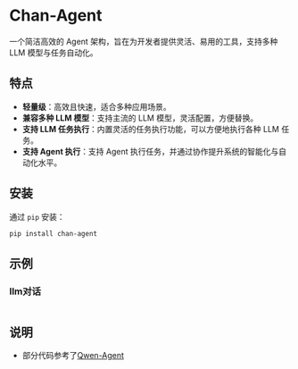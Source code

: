 # Chan-Agent

一个简洁高效的 Agent 架构，旨在为开发者提供灵活、易用的工具，支持多种 LLM 模型与任务自动化。

## 特点
- **轻量级**：高效且快速，适合多种应用场景。
- **兼容多种 LLM 模型**：支持主流的 LLM 模型，灵活配置，方便替换。
- **支持 LLM 任务执行**：内置灵活的任务执行功能，可以方便地执行各种 LLM 任务。
- **支持 Agent 执行**：支持 Agent 执行任务，并通过协作提升系统的智能化与自动化水平。

## 安装

通过 `pip` 安装：

```bash
pip install chan-agent
```

## 示例

### llm对话
```

```


## 说明
- 部分代码参考了[Qwen-Agent](https://github.com/QwenLM/Qwen-Agent)
